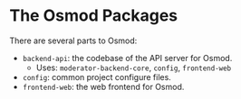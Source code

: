# The Osmod Packages

There are several parts to Osmod:

* `backend-api`: the codebase of the API server for Osmod.
  * Uses: `moderator-backend-core`, `config`, `frontend-web`
* `config`: common project configure files.
* `frontend-web`: the web frontend for Osmod.
